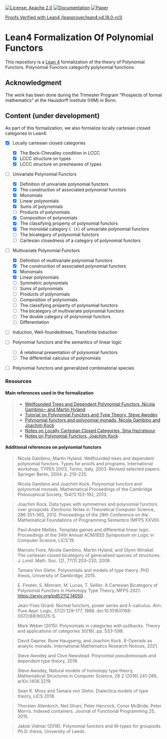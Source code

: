 [![License: Apache 2.0](https://img.shields.io/badge/License-Apache_2.0-lightblue.svg)](https://opensource.org/licenses/Apache-2.0)
[![Documentation](https://img.shields.io/badge/Documentation-Passing-green)](https://sinhp.github.io/groupoid_model_in_lean4/docs/Poly/UvPoly.html)
[![Paper](https://img.shields.io/badge/Paper-WIP-blue)](https://sinhp.github.io/groupoid_model_in_lean4/blueprint/sect0005.html)

[Proofs Verified with Lean4 (leanprover/lean4:v4.18.0-rc1)](https://github.com/sinhp/LeanHomotopyFrobenius/blob/master/lean-toolchain)

# Lean4 Formalization Of Polynomial Functors

This repository is a [Lean 4](https://github.com/leanprover/lean4) formalization of the theory of Polynomial Functors. Polynomial Functors categorify polynomial functions.

## Acknowledgment

The work has been done during the Trimester Program "Prospects of formal mathematics" at the Hausdorff Institute (HIM) in Bonn.

## Content (under development)

As part of this formalization, we also formalize locally cartesian closed categories in Lean4.

- [x] Locally cartesian closed categories
  - [x] The Beck-Chevalley condition in LCCC
  - [x] LCCC structure on types
  - [x] LCCC structure on presheaves of types

- [ ] Univariate Polynomial Functors
  - [x] Definition of univariate polynomial functors
  - [x] The construction of associated polynomial functors
  - [x] Monomials
  - [x] Linear polynomials
  - [x] Sums of polynomials
  - [ ] Products of polynomials
  - [x] Composition of polynomials
  - [x] The classifying property of polynomial functors
  - [x] The monoidal category `C [X]` of univariate polynomial functors
  - [ ] The bicategory of polynomial functors
  - [ ] Cartesian closedness of a category of polynomial functors

- [ ] Multivariate Polynomial Functors
  - [x] Definition of multivariate polynomial functors
  - [x] The construction of associated polynomial functors
  - [x] Monomials
  - [x] Linear polynomials
  - [ ] Symmetric polynomials
  - [ ] Sums of polynomials
  - [ ] Products of polynomials
  - [ ] Composition of polynomials
  - [ ] The classifying property of polynomial functors
  - [ ] The bicategory of multivariate polynomial functors
  - [ ] The double category of polynomial functors
  - [ ] Differentiation

- [ ] Induction, Well-foundedtrees, Transfinite Induction

- [ ] Polynomial functors and the semantics of linear logic
  - [ ] A relational presentation of polynomial functors
  - [ ] The differential calculus of polynomials

- [ ] Polynomial functors and generalized combinatorial species

### Resources

#### Main references used in the formalization

> - [Wellfounded Trees and Dependent Polynomial Functors, Nicola Gambino⋆ and Martin Hyland](https://www.dpmms.cam.ac.uk/~martin/Research/Publications/2004/gh04.pdf)
> - [Tutorial on Polynomial Functors and Type Theory, Steve Awodey](https://www.cmu.edu/dietrich/philosophy/hott/slides/polytutorial.pdf)
> - [Polynomial functors and polynomial monads, Nicola Gambino and Joachim Kock](https://arxiv.org/abs/0906.4931)
> - [Notes on Locally Cartesian Closed Categories, Sina Hazratpour](https://sinhp.github.io/files/CT/notes_on_lcccs.pdf)
> - [Notes on Polynomial Functors, Joachim Kock](https://mat.uab.cat/~kock/cat/polynomial.pdf)

#### Additional references on polynomial functors

> Nicola Gambino, Martin Hyland. Wellfounded trees and dependent polynomial functors.  Types for proofs and programs. International workshop, TYPES 2003, Torino, Italy, 2003. Revised selected papers. Springer Berlin, 2004. p. 210-225.

> Nicola Gambino and Joachim Kock. Polynomial functors and polynomial monads. Mathematical Proceedings of the Cambridge Philosophical Society, 154(1):153–192, 2013.

> Joachim Kock. Data types with symmetries and polynomial functors over groupoids. Electronic Notes in Theoretical Computer Science, 286:351–365, 2012. Proceedings of the 28th Conference on the Mathematical Foundations of Programming Semantics (MFPS XXVIII).

> Paul-André Melliès. Template games and differential linear logic. Proceedings of the 34th Annual ACM/IEEE Symposium on Logic in Computer Science, LICS'19.

> Marcelo Fiore, Nicola Gambino, Martin Hyland, and Glynn Winskel. The cartesian closed bicategory of generalised species of structures. J. Lond. Math. Soc. (2), 77(1):203–220, 2008.

> Tamara Von Glehn. Polynomials and models of type theory. PhD thesis, University of Cambridge, 2015.

> E. Finster, S. Mimram, M. Lucas, T. Seiller. A Cartesian Bicategory of Polynomial Functors in Homotopy Type Theory, MFPS 2021.  https://arxiv.org/pdf/2112.14050.

> Jean-Yves Girard. Normal functors, power series and λ-calculus. Ann. Pure Appl. Logic, 37(2):129–177, 1988. doi:10.1016/0168-0072(88)90025-5.

> Mark Weber (2015): Polynomials in categories with pullbacks. Theory and applications of categories 30(16), pp. 533–598.

> David Gepner, Rune Haugseng, and Joachim Kock. 8-Operads as analytic monads. International Mathematics Research Notices, 2021.

> Steve Awodey and Clive Newstead. Polynomial pseudomonads and dependent type theory, 2018.

> Steve Awodey, Natural models of homotopy type theory, Mathematical Structures in Computer Science, 28 2 (2016) 241-286, arXiv:1406.3219.

> Sean K. Moss and Tamara von Glehn. Dialectica models of type theory, LICS 2018.

> Thorsten Altenkirch, Neil Ghani, Peter Hancock, Conor McBride, Peter Morris. Indexed containers. Journal of Functional Programming 25, 2015.

> Jakob Vidmar (2018): Polynomial functors and W-types for groupoids. Ph.D. thesis, University of Leeds.
